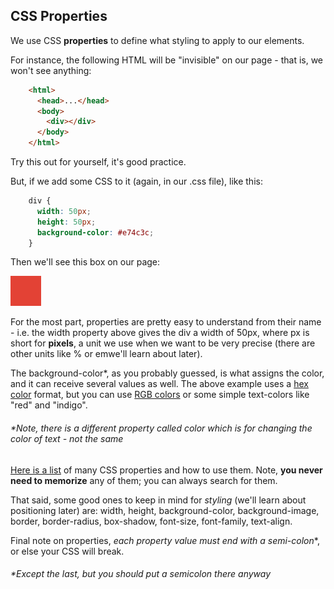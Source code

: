 ## CSS Properties

We use CSS **properties** to define what styling to apply to our elements.

For instance, the following HTML will be "invisible" on our page - that is, we won't see anything:
```html
    <html>
      ﻿<head>...</head>
      ﻿<body>
        ﻿<div></div>
      ﻿</body>
    </html>
```
Try this out for yourself, it's good practice.

But, if we add some CSS to it (again, in our .css file), like this:
```css
    div {
      width: 50px;
      height: 50px;
      background-color: #e74c3c;
    }
```
Then we'll see this box on our page:

![](./img/PROD_A319-0.png)

For the most part, properties are pretty easy to understand from their name - i.e. the width property above gives the div a width of 50px, where px is short for **pixels**, a unit we use when we want to be very precise (there are other units like % or emwe'll learn about later).

The background-color*, as you probably guessed, is what assigns the color, and it can receive several values as well. The above example uses a [hex color](http://www.color-hex.com/) format, but you can use [RGB colors](https://www.w3schools.com/colors/colors_rgb.asp) or some simple text-colors like "red" and "indigo".
###### *Note, there is a different property called color which is for changing the color of _text_ - not the same
[Here is a list](https://developer.mozilla.org/en-US/docs/Web/CSS/CSS_Properties_Reference) of many CSS properties and how to use them. Note, **you never need to memorize** any of them; you can always search for them.

That said, some good ones to keep in mind for _styling_ (we'll learn about positioning later) are: width, height, background-color, background-image, border, border-radius, box-shadow, font-size, font-family, text-align.

Final note on properties, **each property value* must end with a semi-colon**, or else your CSS will break.
###### *Except the last, but you should put a semicolon there anyway
